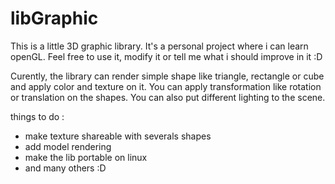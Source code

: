 # libGraphic
This is a little 3D graphic library. It's a personal project where i can learn openGL. Feel free to use it, modify it or tell me what i should improve in it :D

Curently, the library can render simple shape like triangle, rectangle or cube and apply color and texture on it.
You can apply transformation like rotation or translation on the shapes.
You can also put different lighting to the scene.

things to do :

- make texture shareable with severals shapes
- add model rendering
- make the lib portable on linux
- and many others :D
